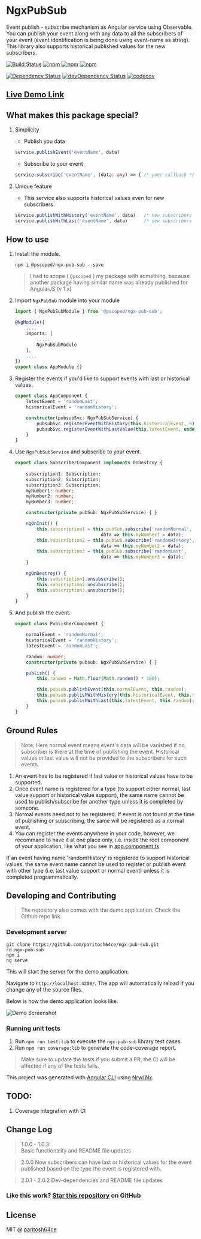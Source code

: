 # NgxPubSub


Event publish - subscribe mechanism as Angular service using Observable. You can publish your event along with any data to all the subscribers of your event (event identification is being done using event-name as string). This library also supports historical published values for the new subscribers. 

[![Build Status](https://travis-ci.com/paritosh64ce/ngx-pub-sub.svg?branch=master)](https://travis-ci.com/paritosh64ce/ngx-pub-sub)
[![npm](https://img.shields.io/npm/v/@pscoped/ngx-pub-sub.svg)](https://www.npmjs.com/package/@pscoped/ngx-pub-sub)
[![npm](https://img.shields.io/npm/dt/@pscoped/ngx-pub-sub.svg)](https://www.npmjs.com/package/@pscoped/ngx-pub-sub)
[![npm](https://img.shields.io/github/license/paritosh64ce/ngx-pub-sub.svg)](https://github.com/paritosh64ce/ngx-pub-sub/blob/master/LICENSE)


[![Dependency Status](https://img.shields.io/david/paritosh64ce/ngx-pub-sub.svg)](https://david-dm.org/paritosh64ce/ngx-pub-sub.svg)
[![devDependency Status](https://img.shields.io/david/dev/paritosh64ce/ngx-pub-sub.svg)](https://david-dm.org/paritosh64ce/ngx-pub-sub.svg#info=devDependencies)
[![codecov](https://codecov.io/gh/paritosh64ce/ngx-pub-sub/branch/master/graph/badge.svg)](https://codecov.io/gh/paritosh64ce/ngx-pub-sub)

## [Live Demo Link](https://pscoped-ngx-pub-sub-demo.stackblitz.io/)

## What makes this package special?

1. Simplicity
    - Publish you data
    ```typescript
    service.publishEvent('eventName', data)
    ```
    - Subscribe to your event
    ```typescript
    service.subscribe('eventName', (data: any) => { /* your callback */ })
    ```

2. Unique feature
    - This service also supports historical values even for new subscribers.
    ```typescript
    service.publishWithHistory('eventName', data)   /* new subscribers can have historical values */
    service.publishWithLast('eventName', data)      /* new subscribers can have last published value */
    ```

## How to use

1. Install the module.

    ```console
    npm i @pscoped/ngx-pub-sub --save
    ```

    > I had to scope ( `@pscoped` ) my package with something, because another package having similar name was already published for AngularJS (v 1.x)

2. Import `NgxPubSub` module into your module

    ```typescript
    import { NgxPubSubModule } from '@pscoped/ngx-pub-sub';

    @NgModule({
        ....
        imports: [
            .....
            NgxPubSubModule
        ],
        ....
    })
    export class AppModule {}
    ```

3. Register the events if you'd like to support events with last or historical values.

    ```typescript
    export class AppComponent {
        latestEvent = 'randomLast';
        historicalEvent = 'randomHistory';

        constructor(pubsubSvc: NgxPubSubService) {
            pubsubSvc.registerEventWithHistory(this.historicalEvent, 6);
            pubsubSvc.registerEventWithLastValue(this.latestEvent, undefined);
        }
    }
    ```

4. Use `NgxPubSubService` and subscribe to your event.

    ```typescript
    export class SubscriberComponent implements OnDestroy {
        
        subscription1: Subscription;
        subscription2: Subscription;
        subscription3: Subscription;
        myNumber1: number;
        myNumber2: number;
        myNumber3: number;

        constructor(private pubSub: NgxPubSubService) { }

        ngOnInit() {
            this.subscription1 = this.pubSub.subscribe('randomNormal',
                                    data => this.myNumber1 = data);
            this.subscription2 = this.pubSub.subscribe('randomHistory',
                                    data => this.myNumber2 = data);
            this.subscription3 = this.pubSub.subscribe('randomLast',
                                    data => this.myNumber3 = data);
        }

        ngOnDestroy() {
            this.subscription1.unsubscribe();
            this.subscription2.unsubscribe();
            this.subscription3.unsubscribe();
        }
    }
    ```

5. And publish the event.

    ```typescript
    export class PublisherComponent {

        normalEvent = 'randomNormal';
        historicalEvent = 'randomHistory';
        latestEvent = 'randomLast';

        random: number;
        constructor(private pubsub: NgxPubSubService) { }

        publish() {
            this.random = Math.floor(Math.random() * 100);

            this.pubsub.publishEvent(this.normalEvent, this.random);
            this.pubsub.publishWithHistory(this.historicalEvent, this.random);
            this.pubsub.publishWithLast(this.latestEvent, this.random);
        }
    }
    ```

## Ground Rules

> Note: Here normal event means event's data will be vanished if no subscriber is there at the time of publishing the event. Historical values or last value will not be provided to the subscribers for such events.

1. An event has to be registered if last value or historical values have to be supported.
2. Once event name is registered for a type (to support either normal, last value support or historical value support), the same name cannot be used to publish/subscribe for another type unless it is completed by someone.
3. Normal events need not to be registered. If event is not found at the time of publishing or subscribing, the same will be registered as a normal event.
4. You can register the events anywhere in your code, however, we recommand to have it at one place only,
i.e. inside the root component of your application, like what you see in [app.component.ts](https://github.com/paritosh64ce/ngx-pub-sub/blob/master/apps/test-app/src/app/app.component.ts)

If an event having name 'randomHistory' is registered to support historical values, the same event name cannot be used to register or publish event with other type (i.e. last value support or normal event) unless it is completed programmatically.

## Developing and Contributing
> The repository also comes with the demo application. Check the Github repo link.

### Development server

```console
git clone https://github.com/paritosh64ce/ngx-pub-sub.git
cd ngx-pub-sub
npm i
ng serve
```

This will start the server for the demo application.

Navigate to `http://localhost:4200/`. The app will automatically reload if you change any of the source files.

Below is how the demo application looks like.

![Demo Screenshot](https://raw.githubusercontent.com/paritosh64ce/ngx-pub-sub/master/apps/test-app/src/assets/demo-img-2.gif "ngx-pub-sub demo screenshot")


### Running unit tests

1. Run `npm run test:lib` to execute the `ngx-pub-sub` library test cases.
2. Run `npm run coverage:lib` to generate the code-coverage report.


> Make sure to update the tests if you submit a PR, the CI will be affected if any of the tests fails.

This project was generated with [Angular CLI](https://github.com/angular/angular-cli) using [Nrwl Nx](https://nrwl.io/nx).


## TODO:
1. Coverage integration with CI



## Change Log

> 1.0.0 - 1.0.3:  
> Basic functionality and README file updates

> 2.0.0
> Now subscribers can have last or historical values for the event published based on the type the event is registered with.

> 2.0.1 - 2.0.2
> Dev-dependencies and README file updates

### Like this work? [Star this repository](https://github.com/paritosh64ce/ngx-pub-sub/stargazers) on GitHub

## License

MIT @ [paritosh64ce](https://github.com/paritosh64ce)
